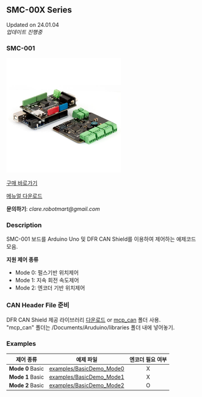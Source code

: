 ## SMC-00X Series
Updated on 24.01.04  
*업데이트 진행중*

### SMC-001
<img src="SMC001.png" height="300px">

[구매 바로가기][1]

[메뉴얼 다운로드][2]
  
**문의하기**: *clare<k>.<k>robotmart<k>@<k>gmail<k>.<k>com<k>*

### Description
SMC-001 보드를 Arduino Uno 및 DFR CAN Shield를 이용하여 제어하는 예제코드 모음.  

**지원 제어 종류**  
* Mode 0: 펄스기반 위치제어
* Mode 1: 지속 회전 속도제어
* Mode 2: 엔코더 기반 위치제어


### CAN Header File 준비
DFR CAN Shield 제공 라이브러리 [다운로드][3] or [mcp_can][4] 폴더 사용.  
"mcp_can" 폴더는 /Documents/Aruduino/libraries 폴더 내에 넣어놓기.

### Examples

| 제어 종류 |  예제 파일 | 엔코더 필요 여부 |
|-----------|:----------------------:|:----------------------:|
|**Mode 0** Basic| [examples/BasicDemo_Mode0](./examples/BasicDemo_Mode0) | X |
|**Mode 1** Basic| [examples/BasicDemo_Mode1](./examples/BasicDemo_Mode1) | X |
|**Mode 2** Basic| [examples/BasicDemo_Mode2](./examples/BasicDemo_Mode2) | O |







[1]:https://www.motorbank.kr/goods/goods_list.php?cateCd=066
[2]:./SMC-001_RM.pdf
[3]:https://wiki.dfrobot.com/CAN-BUS_Shield_V2__SKU__DFR0370_#More
[4]:./mcp_can




